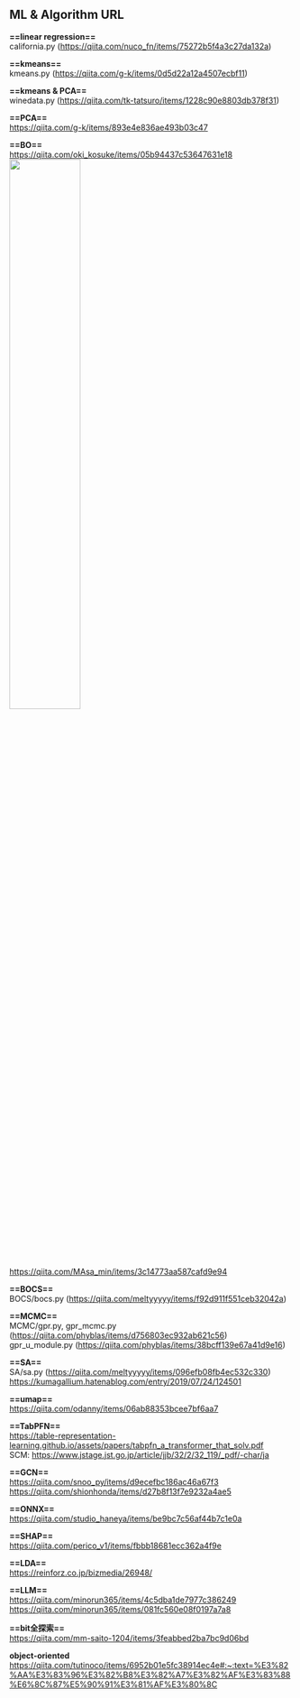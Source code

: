 ## ML & Algorithm URL ##  
**==linear regression==**   
california.py (https://qiita.com/nuco_fn/items/75272b5f4a3c27da132a)  

**==kmeans==**  
kmeans.py (https://qiita.com/g-k/items/0d5d22a12a4507ecbf11)  

**==kmeans & PCA==**  
winedata.py (https://qiita.com/tk-tatsuro/items/1228c90e8803db378f31)  

**==PCA==**  
https://qiita.com/g-k/items/893e4e836ae493b03c47  

**==BO==**  
https://qiita.com/oki_kosuke/items/05b94437c53647631e18  
<img src = "https://camo.qiitausercontent.com/e30c17c5d8725c70ce97eaf9d38bada2bd5e45c4/68747470733a2f2f71696974612d696d6167652d73746f72652e73332e61702d6e6f727468656173742d312e616d617a6f6e6177732e636f6d2f302f313035373131342f62663632613963372d353563322d363635302d303661612d3061303537643234633166662e706e67" width = "50%">  

https://qiita.com/MAsa_min/items/3c14773aa587cafd9e94  


**==BOCS==**  
BOCS/bocs.py (https://qiita.com/meltyyyyy/items/f92d911f551ceb32042a)  

**==MCMC==**  
MCMC/gpr.py, gpr_mcmc.py (https://qiita.com/phyblas/items/d756803ec932ab621c56)  
gpr_u_module.py (https://qiita.com/phyblas/items/38bcff139e67a41d9e16)  

**==SA==**  
SA/sa.py (https://qiita.com/meltyyyyy/items/096efb08fb4ec532c330)  
https://kumagallium.hatenablog.com/entry/2019/07/24/124501   

**==umap==**  
https://qiita.com/odanny/items/06ab88353bcee7bf6aa7  

**==TabPFN==**  
https://table-representation-learning.github.io/assets/papers/tabpfn_a_transformer_that_solv.pdf  
SCM: https://www.jstage.jst.go.jp/article/jjb/32/2/32_119/_pdf/-char/ja  

**==GCN==**  
https://qiita.com/snoo_py/items/d9ecefbc186ac46a67f3  
https://qiita.com/shionhonda/items/d27b8f13f7e9232a4ae5  

**==ONNX==**  
https://qiita.com/studio_haneya/items/be9bc7c56af44b7c1e0a  

**==SHAP==**  
https://qiita.com/perico_v1/items/fbbb18681ecc362a4f9e  

**==LDA==**  
https://reinforz.co.jp/bizmedia/26948/  

**==LLM==**  
https://qiita.com/minorun365/items/4c5dba1de7977c386249  
https://qiita.com/minorun365/items/081fc560e08f0197a7a8  

**==bit全探索==**  
https://qiita.com/mm-saito-1204/items/3feabbed2ba7bc9d06bd  


**object-oriented**  
https://qiita.com/tutinoco/items/6952b01e5fc38914ec4e#:~:text=%E3%82%AA%E3%83%96%E3%82%B8%E3%82%A7%E3%82%AF%E3%83%88%E6%8C%87%E5%90%91%E3%81%AF%E3%80%8C
